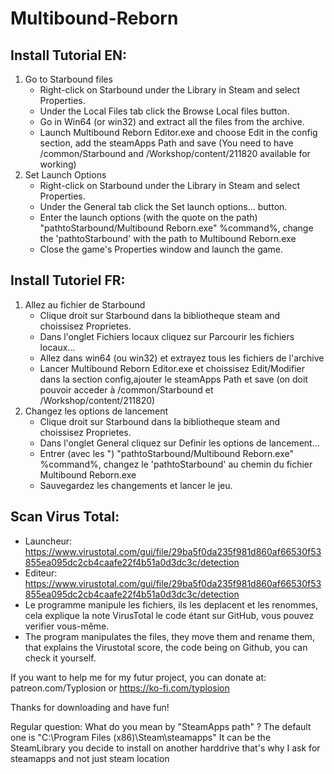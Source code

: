 # Multibound-Reborn
## Install Tutorial EN:
1. Go to Starbound files
	- Right-click on Starbound under the Library in Steam and select Properties.
	- Under the Local Files tab click the Browse Local files button.
	- Go in Win64 (or win32) and extract all the files from the archive.
	- Launch Multibound Reborn Editor.exe and choose Edit in the config section, add the steamApps Path and save (You need to have /common/Starbound and /Workshop/content/211820 available for working)
2. Set Launch Options
	- Right-click on Starbound under the Library in Steam and select Properties.
	- Under the General tab click the Set launch options... button.
	- Enter the launch options (with the quote on the path) "pathtoStarbound/Multibound Reborn.exe" %command%, change the 'pathtoStarbound' with the path to Multibound Reborn.exe
	- Close the game's Properties window and launch the game.
## Install Tutoriel FR:
1. Allez au fichier de Starbound
	- Clique droit sur Starbound dans la bibliotheque steam and choissisez Proprietes.
	- Dans l'onglet Fichiers locaux cliquez sur Parcourir les fichiers locaux...
	- Allez dans win64 (ou win32) et extrayez tous les fichiers de l'archive
	- Lancer Multibound Reborn Editor.exe et choissisez Edit/Modifier dans la section config,ajouter le steamApps Path et save (on doit pouvoir acceder à /common/Starbound et /Workshop/content/211820)
2. Changez les options de lancement
	- Clique droit sur Starbound dans la bibliotheque steam and choissisez Proprietes.
	- Dans l'onglet General cliquez sur Definir les options de lancement...
	- Entrer (avec les ") "pathtoStarbound/Multibound Reborn.exe" %command%, changez le 'pathtoStarbound' au chemin du fichier Multibound Reborn.exe
	- Sauvegardez les changements et lancer le jeu.
## Scan Virus Total:
- Launcheur: https://www.virustotal.com/gui/file/29ba5f0da235f981d860af66530f53855ea095dc2cb4caafe22f4b51a0d3dc3c/detection
- Editeur: https://www.virustotal.com/gui/file/29ba5f0da235f981d860af66530f53855ea095dc2cb4caafe22f4b51a0d3dc3c/detection
- Le programme manipule les fichiers, ils les deplacent et les renommes, cela explique la note VirusTotal le code étant sur GitHub, vous pouvez verifier vous-même.
- The program manipulates the files, they move them and rename them, that explains the Virustotal score, the code being on Github, you can check it yourself.

If you want to help me for my futur project, you can donate at:
patreon.com/Typlosion or https://ko-fi.com/typlosion

Thanks for downloading and have fun!

Regular question:
What do you mean by "SteamApps path" ?
The default one is "C\:\\Program Files (x86)\\Steam\\steamapps"
It can be the SteamLibrary you decide to install on another harddrive that's why I ask for steamapps and not just steam location
